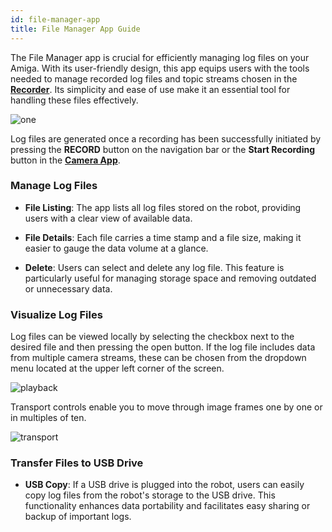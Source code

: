 ```yaml
---
id: file-manager-app
title: File Manager App Guide
---
```


The File Manager app is crucial for efficiently
managing log files on your Amiga. With its user-friendly
design, this app equips users with the tools needed to manage recorded log files and
topic streams chosen in the [**Recorder**](/docs/apps/launcher/#recorder).
Its simplicity and ease of use make it an essential tool for handling these files effectively.

![one](https://github.com/farm-ng/amiga-dev-kit/assets/133177230/e1f802a2-debe-4669-8af6-e523d8ba51a1)

Log files are generated once a recording has been successfully initiated by pressing the
**RECORD** button on the navigation bar or the **Start Recording** button in the
[**Camera App**](/docs/apps/camera_app/).

### Manage Log Files

- **File Listing**: The app lists all log files stored
 on the robot, providing users with a clear view of available data.
- **File Details**: Each file carries a time stamp
and a file size, making it easier to gauge the data
 volume at a glance.

- **Delete**: Users can select and delete any log file.
This feature is particularly useful for
managing storage space and removing outdated or unnecessary data.

### Visualize Log Files

Log files can be viewed locally by selecting
 the checkbox next to the desired file and then
  pressing the open button. If the log file includes
   data from multiple camera streams, these can be
    chosen from the dropdown menu located at the
     upper left corner of the screen.

![playback](https://github.com/farm-ng/amiga-dev-kit/assets/133177230/3ce5bdc4-2f99-4bff-8dc2-24ea870779de)

Transport controls enable you to move through image frames one by one or in multiples of ten.

![transport](https://github.com/farm-ng/amiga-dev-kit/assets/133177230/319473d7-bfd4-4e71-8142-cdf6264893c0)

### Transfer Files to USB Drive

- **USB Copy**: If a USB drive is plugged into the robot,
  users can easily copy log files from the
robot's storage to the USB drive.
This functionality enhances data portability and
facilitates easy sharing or backup of important logs.
